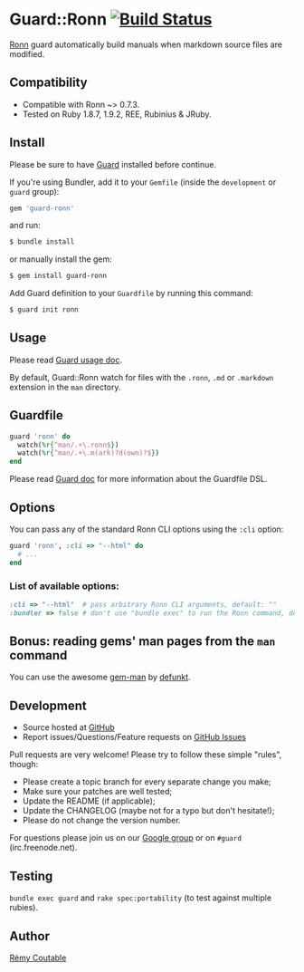# Guard::Ronn [![Build Status](https://secure.travis-ci.org/guard/guard-ronn.png)](http://travis-ci.org/guard/guard-ronn)

[Ronn](https://github.com/rtomayko/ronn) guard automatically build manuals when markdown source files are modified.

## Compatibility

* Compatible with Ronn ~> 0.7.3.
* Tested on Ruby 1.8.7, 1.9.2, REE, Rubinius & JRuby.

## Install

Please be sure to have [Guard](https://github.com/guard/guard) installed before continue.

If you're using Bundler, add it to your `Gemfile` (inside the `development` or `guard` group):

```ruby
gem 'guard-ronn'
```

and run:

```bash
$ bundle install
```

or manually install the gem:

```bash
$ gem install guard-ronn
```

Add Guard definition to your `Guardfile` by running this command:

```bash
$ guard init ronn
```

## Usage

Please read [Guard usage doc](https://github.com/guard/guard#readme).

By default, Guard::Ronn watch for files with the `.ronn`, `.md` or `.markdown` extension in the `man` directory.

## Guardfile

``` ruby
guard 'ronn' do
  watch(%r{^man/.+\.ronn$})
  watch(%r{^man/.+\.m(ark)?d(own)?$})
end
```

Please read [Guard doc](https://github.com/guard/guard#readme) for more information about the Guardfile DSL.

## Options

You can pass any of the standard Ronn CLI options using the `:cli` option:

``` ruby
guard 'ronn', :cli => "--html" do
  # ...
end
```

### List of available options:

``` ruby
:cli => "--html"  # pass arbitrary Ronn CLI arguments, default: ""
:bundler => false # don't use "bundle exec" to run the Ronn command, default: true
```

## Bonus: reading gems' man pages from the `man` command

You can use the awesome [gem-man](https://github.com/defunkt/gem-man) by [defunkt](https://github.com/defunkt).

## Development

* Source hosted at [GitHub](https://github.com/guard/guard-ronn)
* Report issues/Questions/Feature requests on [GitHub Issues](https://github.com/guard/guard-ronn/issues)

Pull requests are very welcome! Please try to follow these simple "rules", though:

- Please create a topic branch for every separate change you make;
- Make sure your patches are well tested;
- Update the README (if applicable);
- Update the CHANGELOG (maybe not for a typo but don't hesitate!);
- Please do not change the version number.

For questions please join us on our [Google group](http://groups.google.com/group/guard-dev) or on `#guard` (irc.freenode.net).

## Testing

`bundle exec guard` and `rake spec:portability` (to test against multiple rubies).

## Author

[Rémy Coutable](https://github.com/rymai)
